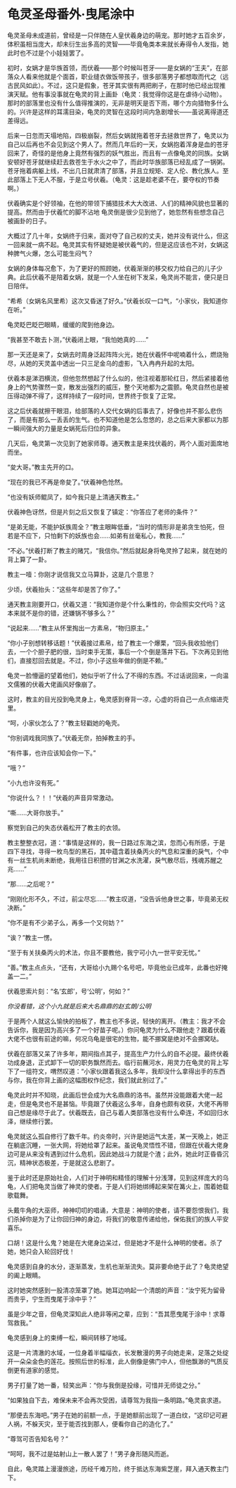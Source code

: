 # 龟灵圣母番外·曳尾涂中


龟灵圣母未成道前，曾经是一只伴随在人皇伏羲身边的萌宠。那时她才五百余岁，体积虽相当庞大，却未衍生出多高的灵智――毕竟龟类本来就长寿得令人发指，她此时也不过是个小娃娃罢了。

初时，女娲才是华族首领，而伏羲――那个时候叫苍牙――是女娲的“王夫”，在部落众人看来他就是个面首，职业缝衣做饭带孩子，很多部落男子都想取而代之（远古民风如此）。不过，这只是假象，苍牙其实很有两把刷子，在那时他已经出现推演天赋。他有事没事就在龟灵的背上画卦（龟灵：我觉得你这是在虐待小动物）。那时的部落里也没有什么值得推演的，无非是明天是否下雨，哪个方向猎物多什么的。兴许是这样的耳濡目染，龟灵的灵智在这段时间内急剧增长――虽说离得道还差得远。

后来一日忽而天塌地陷，四极崩裂，然后女娲就拖着苍牙去拯救世界了，龟灵以为自己以后再也不会见到这个男人了。然而几年后的一天，女娲抱着浑身是血的苍牙回来了，奇怪的是他身上竟然有强烈的妖气胜出，而且有一点像龟灵的同族。女娲安顿好苍牙就继续赶去救苍生于水火之中了，而此时华族部落已经乱成了一锅粥。苍牙拖着病躯上线，不出几日就肃清了部落，并且立规矩、定人伦、教化族人。至此部落上下无人不服，于是立号伏羲。（龟灵：这是趁老婆不在，要夺权的节奏啊。）

伏羲确实是个好领袖，在他的带领下捕猎技术大大改进、人们的精神风貌也显著的提高。然而由于伏羲忙的脚不沾地 龟灵倒是很少见到他了，她忽然有些想念自己被画卦的日子。

大概过了几十年，女娲终于归来，面对夺了自己权的丈夫，她并没有说什么，但这一回来就一病不起。龟灵其实有怀疑她是被伏羲气的，但是这应该也不对，女娲这种脾气火爆，怎么可能生闷气？

女娲的身体每况愈下，为了更好的照顾她，伏羲渐渐的移交权力给自己的儿子少典。此后伏羲不是陪着女娲，就是一个人坐在树下发呆，龟灵尚不能言，便只是日日陪伴。

“希希（女娲名风里希）这次又昏迷了好久。”伏羲长叹一口气，“小家伙，我知道你在听。”

龟灵眨巴眨巴眼睛，缓缓的爬到他身边。

“我甚至不敢去卜测，”伏羲闭上眼，“我怕她真的……”

那一天还是来了，女娲去时周身泛起阵阵火光，她在伏羲怀中呢喃着什么，燃烧殆尽，从她的天灵盖中透出一只三足金乌的虚影，飞入冉冉升起的太阳。

伏羲本是涕泗横流，但他忽然想起了什么似的，他注视着那轮红日，然后紧接着他身上的气势骤然一变，散发出强烈的威压，整个天地都为之震颤。龟灵自然也是被压得动弹不得了，这样持续了一段时间，世界终于恢复了正常。

这之后伏羲就擦干眼泪，给部落的人交代女娲的后事去了，好像也并不那么悲伤了，而是有那么一丢丢的生气。也不知道他是怎么忽悠的，总之后来大家都以为那一瞬间强大的力量是女娲死后归位的异象。

几天后，龟灵第一次见到了她家师尊。通天教主是来找伏羲的，两个人面对面席地而坐。

“夋大哥。”教主先开的口。

“现在的我已不再是帝夋了。”伏羲神色怆然。

“也没有妖师鲲凤了，如今我只是上清通天教主。”

伏羲神色讶然，但是片刻之后又恢复了镇定：“你答应了老师的条件？”

“是弟无能，不能护妖族周全？”教主眼眸低垂，“当时的情形非是弟贪生怕死，但若是不应下，只怕剩下的妖族也会……如弟有丝毫私心，教我……”

“不必。”伏羲打断了教主的赌咒，“我信你。”然后就起身将龟灵拎了起来，就在她的背上算了一卦。

教主一噎：你刚才说信我又立马算卦，这是几个意思？

少顷，伏羲抬头：“这些年却是苦了你了。”

通天教主刚要开口，伏羲又道：“我知道你是个什么秉性的，你会照实交代吗？这本来就不是你的错，还嫌锅不够多么？”

“说起来……”教主从怀里掏出一方素帛，“物归原主。”

“你小子别想转移话题！”伏羲接过素帛，给了教主一个爆栗，“回头我收拾他们去，一个个胆子肥的很，当时束手无策，事后一个个倒是落井下石。下次再见到他们，直接怼回去就是。不过，你小子这些年做的倒是不赖。”

龟灵一脸懵逼的望着他们，她似乎听了什么了不得的东西。不过话说回来，一向温文儒雅的伏羲大佬画风好像崩了。

这时，教主的目光投到龟灵身上，龟灵感到脊背一凉，心虚的将自己一点点缩进壳里。

“呵，小家伙怎么了？”教主轻戳她的龟壳。

“你别调戏我同族了。”伏羲无奈，拍掉教主的手。

“有件事，也许应该知会你一下。”

“哦？”

“小九也许没有死。”

“你说什么？！！”伏羲的声音异常激动。

“嘶……大哥你放手。”

察觉到自己的失态伏羲松开了教主的衣领。

教主整整衣冠，道：“事情是这样的，我一日路过东海之滨，忽而心有所感，于是四下寻找，寻得一枚鸟型的黑石，其中蕴含着扶桑丙火的气息和深重的戾气，个中有一丝生机尚未断绝，我用往日积攒的甘渊之水洗濯，戾气散尽后，残魂苏醒之兆……”

“那……之后呢？”

“刚刚化形不久，不过，前尘尽忘……”教主叹道，“没告诉他身世之事，毕竟弟无权决断。”

“你不是有不少弟子么，再多一个又何妨？”

“诶？”教主一愣。

“至于有关扶桑丙火的术法，你且不要教他，我宁可小九一世平安无忧。”

“善。”教主点点头，“还有，大哥给小九赐个名号吧，毕竟他业已成年，此番也好掩盖一二。”

伏羲思索片刻：“名‘玄郎’，号‘公明’，何如？”

*你没看错，这个小九就是后来大名鼎鼎的赵玄朗/公明*

于是两个人就这么愉快的拍板了，教主也不多说，轻快的离开。（教主：我才不会告诉你，我是因为高兴多了一个好苗子呢。）你问龟灵为什么不跟他走？跟着伏羲大佬不也很有前途的嘛，何况乌龟是很宅的生物，能不挪窝是绝对不会挪窝哒。

伏羲在部落又呆了许多年，期间指点其子，提高生产力什么的自不必提。最终伏羲功成身退，正式卸下一切的职务飘然而去。临行前蘸河水，用灵力在龟灵的背上写下了一组符文，喟然叹道：“小家伙跟着我这么多年，我却没什么拿得出手的东西与你，我在你背上画的这幅图权作纪念，我们就此别过了。”

龟灵此时并不知晓，此画后世会成为大名鼎鼎的洛书。虽然并没能跟着大佬一起走，但是龟灵也不是甚恼。毕竟跟了伏羲这么多年，自身也颇有收获，大佬不再带自己想是缘尽于此了。伏羲既去，自己与着人类部落也没有什么牵连，不如回归水泽，继续修行罢。

龟灵就这么孤自修行了数千年。约炎帝时，兴许是她运气太差，某一天晚上，她正在躺底沉睡，一张大网，将她给罩了起来。虽说龟灵悟性不错，但跟在伏羲大佬身边可是从来没有遇到过什么危机，因此她战斗力就是个渣；此外，她此时正昏昏沉沉，精神状态极差，于是就这么悲剧了。

鉴于此时还是原始社会，人们对于神明和精怪的理解十分浅薄，见到这样庞大的乌龟，人们把龟灵当做了神灵的使者。于是人们将她绑缚起来架在篝火上，围着她载歌载舞。

头戴牛角的大巫师，神神叨叨的唱诵，大意是：神明的使者，请不要怨恨我们，我们杀掉你是为了让你回归神的身边，将我们的敬意传递给他，保佑我们的族人平安喜乐。
 
 口胡！这是什么鬼？她是在大佬身边呆过，但是她才不是什么神明的使者。杀了她，她只会入轮回好伐！

龟灵感到自身的水分，逐渐蒸发，生机也渐渐流失。莫非要命绝于此了？龟灵绝望的阖上眼睛。

这时她突然感到一股清凉笼罩了她。她耳边响起一个清朗的声音：“汝宁死为留骨而贵乎，宁生而曳尾于涂中乎？”

虽是少年之音，但龟灵深知此人绝非等闲之辈，应到：“吾其愿曳尾于涂中！求尊驾救我。”

龟灵感到身上的束缚一松，瞬间转移了地域。

这是一片清澈的水域，一位身着半幅缁衣，长发散漫的男子向她走来，足落之处绽开一朵朵金色的莲花。按照后世的标准，此人倒像是佛门中人，但他飘渺的气质反倒更有道家的感觉。

男子打量了她一番，轻笑出声：“你与我倒是投缘，可惜并无师徒之分。”

“如果独自下去，难保未来不会再次受困，请尊驾为我指一条明路。”龟灵哀求道。

“那便去东海吧。”男子在她的前额一点，于是她额前出现了一道白纹，“这印记可避人祸，不躲天灾，至于能否找到那人，便看你自己的造化了。”

“尊驾可否告知名号？”

“呵呵，我不过是姑射山上一散人罢了！”男子身形随风而逝。

自此，龟灵踏上漫漫旅途，历经千难万险，终于抵达东海紫芝崖，拜入通天教主门下。
